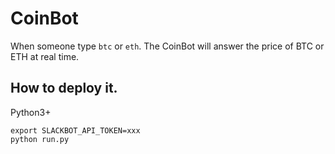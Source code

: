 # CoinBot

When someone type `btc` or `eth`. The CoinBot will answer the price of BTC or ETH at real time.

## How to deploy it.

Python3+

```
export SLACKBOT_API_TOKEN=xxx
python run.py
```